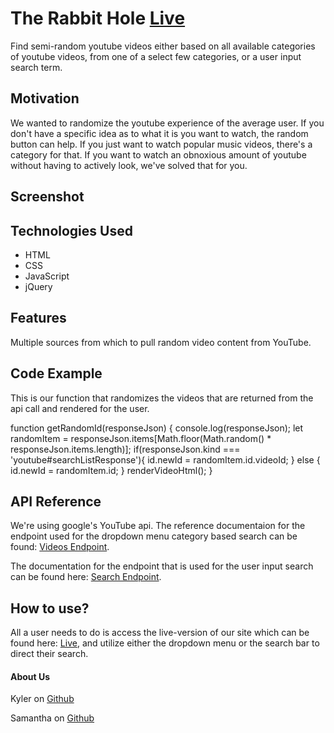 
# The Rabbit Hole <a href="https://kylerrenneker.github.io/TheRabbitHole/">Live</a>
Find semi-random youtube videos either based on all available categories of youtube videos, from one of a select few categories, or a user input search term.
## Motivation
We wanted to randomize the youtube experience of the average user. If you don't have a specific idea as to what it is you want to watch, the random button can help. If you just want to watch popular music videos, there's a category for that. If you want to watch an obnoxious amount of youtube without having to actively look, we've solved that for you.

## Screenshot


## Technologies Used
- HTML
- CSS
- JavaScript
- jQuery

## Features
Multiple sources from which to pull random video content from YouTube.

## Code Example
This is our function that randomizes the videos that are returned from the api call and rendered for the user.

function getRandomId(responseJson) {
  console.log(responseJson);
  let randomItem = responseJson.items[Math.floor(Math.random() * responseJson.items.length)];
  if(responseJson.kind === 'youtube#searchListResponse'){
    id.newId = randomItem.id.videoId;
  }
  else {
    id.newId = randomItem.id;
  }
  renderVideoHtml();
}
## API Reference
We're using google's YouTube api. The reference documentaion for the endpoint used for the dropdown menu category based search can be found: <a href="https://developers.google.com/youtube/v3/docs/videos/list">Videos Endpoint</a>.


The documentation for the endpoint that is used for the user input search can be found here: <a href="https://developers.google.com/youtube/v3/docs/search/list">Search Endpoint</a>.

## How to use?
All a user needs to do is access the live-version of our site which can be found here: <a href="https://kylerrenneker.github.io/TheRabbitHole/">Live</a>, and utilize either the dropdown menu or the search bar to direct their search.

#### About Us
Kyler on
<a href="https://github.com/kylerRenneker">Github</a> 


Samantha on
<a href="https://github.com/Sam-Ilki">Github</a>



